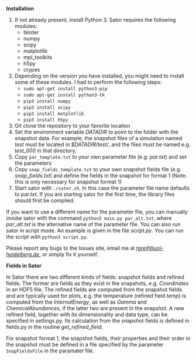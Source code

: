 **Installation**

1. If not already present, install Python 3. Sator requires the following modules:
	* tkinter
	* numpy
	* scipy
	* matplotlib
	* mpl_toolkits
	* h5py
	* ctypes
2. Depending on the version you have installed, you might need to install some of these modules. I had to perform the following steps:
	* `sudo apt-get install python3-pip`
	* `sudo apt-get install python3-tk`
	* `pip3 install numpy`
	* `pip3 install scipy`
	* `pip3 install matplotlib`
	* `pip3 install h5py`
2. Git clone the repository to your favorite location
3. Set the environment variable *DATADIR* to point to the folder with the snapshot data. For example, the snapshot files of a simulation named *test* must be located in *$DATADIR/test/*, and the files must be named e.g. *test_000* in that directory.
4. Copy `par_template.txt` to your own parameter file (e.g. *par.txt*) and set the parameters
5. Copy `snap_fields_template.txt` to your own snapshot fields file (e.g. *snap_fields.txt*) and define the fields in the snapshot for format 1 (Note: this is only necessary for snapshot format 1)
6. Start sator with `./sator.sh`. In this case the parameter file name defaults to *par.txt*. If you are starting sator for the first time, the library files should first be complied.

If you want to use a different name for the parameter file, you can manually invoke sator with the command `python3 main.py par_alt.txt`, where *par_alt.txt* is the alternative name of the parameter file. You can also run sator in script mode. An example is given in the file *script.py*. You can run the script with `python3 script.py`.

Please report any bugs to the Issues site, email me at *tgreif@uni-heidelberg.de*, or simply fix it yourself.

**Fields in Sator**

In Sator there are two different kinds of fields: snapshot fields and refined fields. The former are fields as they exist in the snapshots, e.g. *Coordinates* in an HDF5 file. The refined fields are computed from the snapshot fields and are typically used for plots, e.g. the temperature (refined field *temp*) is computed from the *InternalEnergy*, as well as *Gamma* and *ChemicalAbundances*, if the latter two are present in the snapshot. A new refined field, together with its dimensionality and data type, can be specified in settings.py. Its calculation from the snapshot fields is defined in fields.py in the routine *get_refined_field*.

For snapshot format 1, the snapshot fields, their properties and their order in the snapshot must be defined in a file specified by the parameter `SnapFieldsFile` in the paramater file.